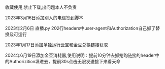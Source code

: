 收藏使用,禁止下载,出问题本人不负责


2023年3月16日添加别人的电信签到脚本

2023年2月6日 直播.py 202行headers中user-agent和Authorization自己抓了替换及可运行

2023年1月17日添加单独运行云宝和金豆兑换链接获取

2024年6月19日添加金豆消耗器,使用说明：提前10分钟去抓抢购链接的header中的Authorizition填进去，提前30s点击无限发送接下来看天命
